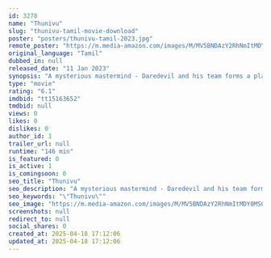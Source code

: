 ```yaml
---
id: 3278
name: "Thunivu"
slug: "thunivu-tamil-movie-download"
poster: "posters/thunivu-tamil-2023.jpg"
remote_poster: "https://m.media-amazon.com/images/M/MV5BNDAzY2RhNmItMDY0MS00OTE4LTg4MGUtOTU2ZGE4NjdjMThkXkEyXkFqcGc@._V1_SX300.jpg"
original_language: "Tamil"
dubbed_in: null
released_date: "11 Jan 2023"
synopsis: "A mysterious mastermind - Daredevil and his team forms a plan and commits bank heist to find the corporate looted people's money."
type: "movie"
rating: "6.1"
imdbid: "tt15163652"
tmdbid: null
views: 0
likes: 0
dislikes: 0
author_id: 1
trailer_url: null
runtime: "146 min"
is_featured: 0
is_active: 1
is_comingsoon: 0
seo_title: "Thunivu"
seo_description: "A mysterious mastermind - Daredevil and his team forms a plan and commits bank heist to find the corporate looted people's money."
seo_keywords: "\"Thunivu\""
seo_image: "https://m.media-amazon.com/images/M/MV5BNDAzY2RhNmItMDY0MS00OTE4LTg4MGUtOTU2ZGE4NjdjMThkXkEyXkFqcGc@._V1_SX300.jpg"
screenshots: null
redirect_to: null
social_shares: 0
created_at: 2025-04-18 17:12:06
updated_at: 2025-04-18 17:12:06
---
```


